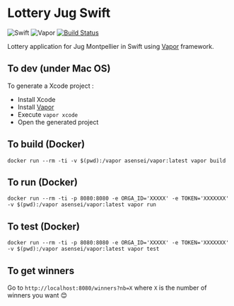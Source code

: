 # Lottery Jug Swift

![Swift](https://img.shields.io/badge/Swift-4-green.svg?style=flat)
![Vapor](https://img.shields.io/badge/Vapor-2.0-green.svg?style=flat)
[![Build Status](https://travis-ci.org/AurelTyson/lottery-jug-swift.svg?branch=master)](https://travis-ci.org/AurelTyson/lottery-jug-swift)

Lottery application for Jug Montpellier in Swift using [Vapor](https://github.com/vapor/vapor) framework.

## To dev (under Mac OS)
To generate a Xcode project :

* Install Xcode
* Install [Vapor](https://github.com/vapor/vapor)
* Execute `vapor xcode`
* Open the generated project

## To build (Docker)
```
docker run --rm -ti -v $(pwd):/vapor asensei/vapor:latest vapor build
```

## To run (Docker)
```
docker run --rm -ti -p 8080:8080 -e ORGA_ID='XXXXX' -e TOKEN='XXXXXXX' -v $(pwd):/vapor asensei/vapor:latest vapor run
```

## To test (Docker)
```
docker run --rm -ti -p 8080:8080 -e ORGA_ID='XXXXX' -e TOKEN='XXXXXXX' -v $(pwd):/vapor asensei/vapor:latest vapor test
```

## To get winners
Go to `http://localhost:8080/winners?nb=X` where `X` is the number of winners you want 😊